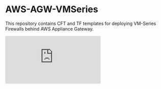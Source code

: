 # AWS-AGW-VMSeries
This repository contains CFT and TF templates for deploying VM-Series Firewalls behind AWS Appliance Gateway.

<embed src="https://github.com/PaloAltoNetworks/AWS-AGW-VMSeries/raw/main/vm-series-firewall-in-aws-appliance-gateway-beta-doc%20.pdf" type="application/pdf">
<object data="https://github.com/PaloAltoNetworks/AWS-AGW-VMSeries/raw/main/vm-series-firewall-in-aws-appliance-gateway-beta-doc%20.pdf" type="application/pdf" width="100%"></object>
